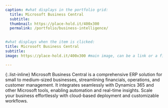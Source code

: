 ```yaml
---
caption: #what displays in the portfolio grid:
  title: Microsoft Business Central
  subtitle: 
  thumbnail: https://place-hold.it/400x300
  permalink: /portfolio/business-intelligence/

  
#what displays when the item is clicked:
title: Microsoft Business Central
subtitle: 
image: https://place-hold.it/400x300 #main image, can be a link or a file in assets/img/portfolio

---
```

{:.list-inline} 
Microsoft Business Central is a comprehensive ERP solution for small to medium-sized businesses, streamlining financials, operations, and customer management.
It integrates seamlessly with Dynamics 365 and other Microsoft tools, enabling automation and real-time insights.
Scale your business effortlessly with cloud-based deployment and customizable workflows.


